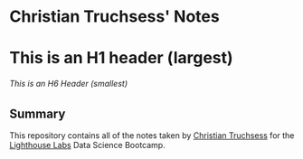 # Christian Truchsess' Notes

# This is an H1 header (largest)
###### This is an H6 Header (smallest)

## Summary 
This repository contains all of the notes taken by [Christian Truchsess](https://github.com/Christiantruchsess) for the [Lighthouse Labs](https://www.lighthouselabs.ca) Data Science Bootcamp. 